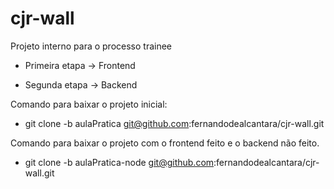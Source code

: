 # cjr-wall
Projeto interno para o processo trainee

- Primeira etapa -> Frontend

- Segunda etapa -> Backend

Comando para baixar o projeto inicial:
- git clone -b aulaPratica git@github.com:fernandodealcantara/cjr-wall.git

Comando para baixar o projeto com o frontend feito e o backend não feito.
- git clone -b aulaPratica-node git@github.com:fernandodealcantara/cjr-wall.git
